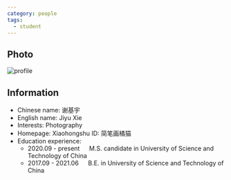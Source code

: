 ```yaml
---
category: people
tags:
  - student
---
```


## Photo

![profile](https://user-images.githubusercontent.com/116997215/198896887-55da512b-8708-4fcb-b313-0eb645c593dc.jpg)

## Information

- Chinese name: 谢基宇
- English name: Jiyu Xie
- Interests: Photography
- Homepage: Xiaohongshu ID: 简笔画橘猫
- Education experience:
  - 2020.09 - present     M.S. candidate in University of Science and Technology of China
  - 2017.09 - 2021.06     B.E. in University of Science and Technology of China
